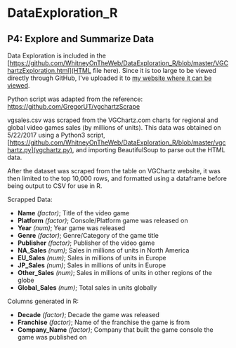 # DataExploration_R
## P4: Explore and Summarize Data

Data Exploration is included in the [https://github.com/WhitneyOnTheWeb/DataExploration_R/blob/master/VGChartzExploration.html](HTML file here). Since it is too large to be viewed directly through GitHub, I've uploaded it to [my website where it can be viewed](http://whitneyontheweb.com/portfolio/VGChartzExploration.html).

Python script was adapted from the reference: https://github.com/GregorUT/vgchartzScrape

vgsales.csv was scraped from the VGChartz.com charts for regional and global video games sales (by millions of units). 
This data was obtained on 5/22/2017 using a Python3 script, [https://github.com/WhitneyOnTheWeb/DataExploration_R/blob/master/vgchartz.py](vgchartz.py), and importing BeautifulSoup to parse out the HTML data.

After the dataset was scraped from the table on VGChartz website, it was then limited to the top 10,000
rows, and formatted using a dataframe before being output to CSV for use in R. 

Scrapped Data:

- **Name** *(factor)*; Title of the video game
- **Platform** *(factor)*; Console/Platform game was released on
- **Year** *(num)*; Year game was released
- **Genre** *(factor)*; Genre/Category of the game title
- **Publisher** *(factor)*; Publisher of the video game
- **NA_Sales** *(num)*; Sales in millions of units in North America
- **EU_Sales** *(num)*; Sales in millions of units in Europe
- **JP_Sales** *(num)*; Sales in millions of units in Europe
- **Other_Sales** *(num)*; Sales in millions of units in other regions of the globe
- **Global_Sales** *(num)*; Total sales in units globally

Columns generated in R:

- **Decade** *(factor)*; Decade the game was released
- **Franchise** *(factor)*; Name of the franchise the game is from
- **Company_Name** *(factor)*; Company that built the game console the game was published on
